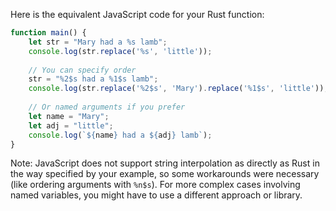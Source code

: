 Here is the equivalent JavaScript code for your Rust function:

```JavaScript
function main() {
    let str = "Mary had a %s lamb";
    console.log(str.replace('%s', 'little'));
  
    // You can specify order
    str = "%2$s had a %1$s lamb";
    console.log(str.replace('%2$s', 'Mary').replace('%1$s', 'little'));
  
    // Or named arguments if you prefer 
    let name = "Mary";
    let adj = "little";
    console.log(`${name} had a ${adj} lamb`);
}
```
Note: JavaScript does not support string interpolation as directly as Rust in the way specified by your example, so some workarounds were necessary (like ordering arguments with `%n$s`). For more complex cases involving named variables, you might have to use a different approach or library.
